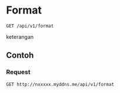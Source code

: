 # Format
```http
GET /api/v1/format
```
keterangan

## Contoh

### Request
```http
GET http://nxxxxx.myddns.me/api/v1/format
```
